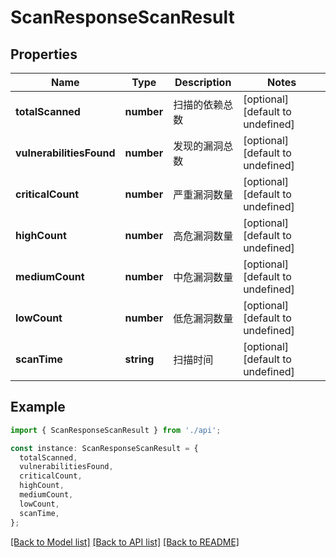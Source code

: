 # ScanResponseScanResult

## Properties

| Name                     | Type       | Description    | Notes                             |
| ------------------------ | ---------- | -------------- | --------------------------------- |
| **totalScanned**         | **number** | 扫描的依赖总数 | [optional] [default to undefined] |
| **vulnerabilitiesFound** | **number** | 发现的漏洞总数 | [optional] [default to undefined] |
| **criticalCount**        | **number** | 严重漏洞数量   | [optional] [default to undefined] |
| **highCount**            | **number** | 高危漏洞数量   | [optional] [default to undefined] |
| **mediumCount**          | **number** | 中危漏洞数量   | [optional] [default to undefined] |
| **lowCount**             | **number** | 低危漏洞数量   | [optional] [default to undefined] |
| **scanTime**             | **string** | 扫描时间       | [optional] [default to undefined] |

## Example

```typescript
import { ScanResponseScanResult } from './api';

const instance: ScanResponseScanResult = {
  totalScanned,
  vulnerabilitiesFound,
  criticalCount,
  highCount,
  mediumCount,
  lowCount,
  scanTime,
};
```

[[Back to Model list]](../README.md#documentation-for-models) [[Back to API list]](../README.md#documentation-for-api-endpoints) [[Back to README]](../README.md)
